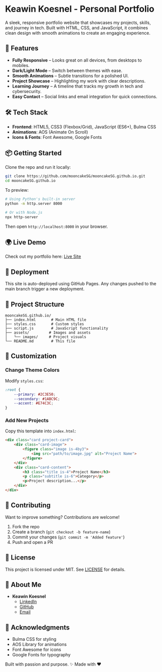 # Keawin Koesnel - Personal Portfolio

A sleek, responsive portfolio website that showcases my projects, skills, and journey in tech. Built with HTML, CSS, and JavaScript, it combines clean design with smooth animations to create an engaging experience.

## 🚀 Features

- **Fully Responsive** – Looks great on all devices, from desktops to mobiles.
- **Dark/Light Mode** – Switch between themes with ease.
- **Smooth Animations** – Subtle transitions for a polished UI.
- **Project Showcase** – Highlighting my work with clear descriptions.
- **Learning Journey** – A timeline that tracks my growth in tech and cybersecurity.
- **Easy Contact** – Social links and email integration for quick connections.

## 🛠️ Tech Stack

- **Frontend**: HTML5, CSS3 (Flexbox/Grid), JavaScript (ES6+), Bulma CSS
- **Animations**: AOS (Animate On Scroll)
- **Icons & Fonts**: Font Awesome, Google Fonts

## 📦 Getting Started

Clone the repo and run it locally:

```bash
git clone https://github.com/mooncakeSG/mooncakeSG.github.io.git
cd mooncakeSG.github.io
```

To preview:

```bash
# Using Python's built-in server
python -m http.server 8000

# Or with Node.js
npx http-server
```

Then open `http://localhost:8000` in your browser.

## 🌍 Live Demo

Check out my portfolio here: [Live Site](https://mooncakesg.github.io/)

## 🚀 Deployment

This site is auto-deployed using GitHub Pages. Any changes pushed to the main branch trigger a new deployment.

## 📁 Project Structure

```
mooncakeSG.github.io/
├── index.html       # Main HTML file
├── styles.css       # Custom styles
├── script.js        # JavaScript functionality
├── assets/         # Images and assets
│   └── images/     # Project visuals
└── README.md        # This file
```

## 🎨 Customization

### Change Theme Colors
Modify `styles.css`:

```css
:root {
    --primary: #2C3E50;
    --secondary: #1ABC9C;
    --accent: #E74C3C;
}
```

### Add New Projects
Copy this template into `index.html`:

```html
<div class="card project-card">
    <div class="card-image">
        <figure class="image is-4by3">
            <img src="path/to/image.jpg" alt="Project Name">
        </figure>
    </div>
    <div class="card-content">
        <h3 class="title is-4">Project Name</h3>
        <p class="subtitle is-6">Category</p>
        <p>Project description...</p>
    </div>
</div>
```

## 🤝 Contributing

Want to improve something? Contributions are welcome!

1. Fork the repo
2. Create a branch (`git checkout -b feature-name`)
3. Commit your changes (`git commit -m 'Added feature'`)
4. Push and open a PR

## 📄 License

This project is licensed under MIT. See [LICENSE](LICENSE) for details.

## 👤 About Me

- **Keawin Koesnel**
  - [LinkedIn](https://www.linkedin.com/in/keawin-calvin-koesnel-612715235/)
  - [GitHub](https://github.com/mooncakeSG)
  - [Email](mailto:keawinkoesnel804@gmail.com)

## 🙌 Acknowledgments

- Bulma CSS for styling
- AOS Library for animations
- Font Awesome for icons
- Google Fonts for typography

Built with passion and purpose. ✨
Made with ❤ 
